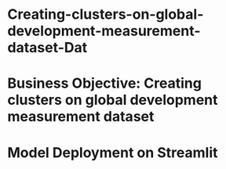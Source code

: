 # Creating-clusters-on-global-development-measurement-dataset-Dat
# Business Objective: Creating clusters on global development measurement dataset 

# Model  Deployment on Streamlit
